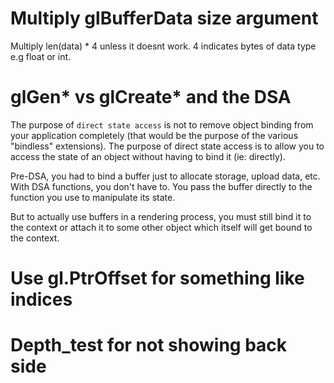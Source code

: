 # Multiply glBufferData size argument
Multiply len(data) * 4 unless it doesnt work. 4 indicates bytes of data type e.g float or int.

# glGen* vs glCreate* and the DSA
The purpose of `direct state access` is not to remove object binding from your application completely (that would be the purpose of the various "bindless" extensions). The purpose of direct state access is to allow you to access the state of an object without having to bind it (ie: directly).

Pre-DSA, you had to bind a buffer just to allocate storage, upload data, etc. With DSA functions, you don't have to. You pass the buffer directly to the function you use to manipulate its state.

But to actually use buffers in a rendering process, you must still bind it to the context or attach it to some other object which itself will get bound to the context.

# Use gl.PtrOffset for something like indices

# Depth_test for not showing back side